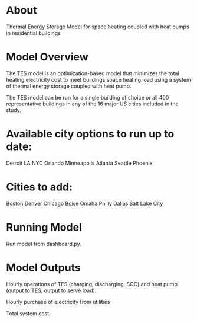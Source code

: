 # About
Thermal Energy Storage Model for space heating coupled with heat pumps in residential buildings

# Model Overview
The TES model is an optimization-based model that minimizes the total heating electricity cost to meet buildings space heating load using a system of thermal energy storage coupled with heat pump.

The TES model can be run for a single building of choice or all 400 representative buildings in any of the 16 major US cities included in the study.

# Available city options to run up to date:
Detroit
LA
NYC
Orlando
Minneapolis
Atlanta
Seattle
Phoenix

# Cities to add:
Boston
Denver
Chicago
Boise
Omaha
Philly
Dallas
Salt Lake City

# Running Model
Run model from dashboard.py.

# Model Outputs
Hourly operations of TES (charging, discharging, SOC) and heat pump (output to TES, output to serve load).

Hourly purchase of electricity from utilities

Total system cost.
